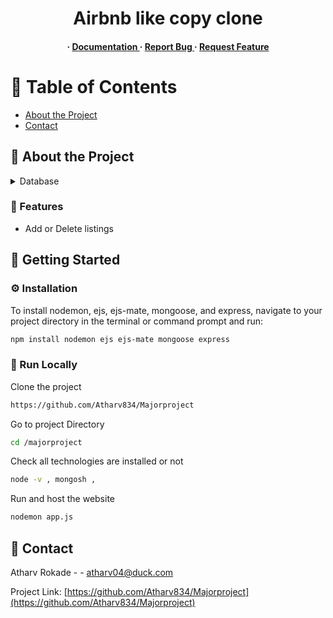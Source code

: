 <div align='center'>

<h1>Airbnb like copy clone </h1>
<h4> <span> · </span> <a href="https://github.com/atharv834/Major project /blob/master/README.md"> Documentation </a> <span> · </span> <a href="https://github.com/atharv834/Major project /issues"> Report Bug </a> <span> · </span> <a href="https://github.com/atharv834/Major project /issues"> Request Feature </a> </h4>


</div>

# :notebook_with_decorative_cover: Table of Contents

- [About the Project](#star2-about-the-project)
- [Contact](#handshake-contact)


## :star2: About the Project
<details> <summary>Database</summary> <ul>
<li><a href="">Mongodb</a></li>
</ul> </details>

### :dart: Features
- Add or Delete listings


## :toolbox: Getting Started

### :gear: Installation

To install nodemon, ejs, ejs-mate, mongoose, and express, navigate to your project directory in the terminal or command prompt and run:
```bash
npm install nodemon ejs ejs-mate mongoose express
```


### :running: Run Locally

Clone the project

```bash
https://github.com/Atharv834/Majorproject
```
Go to project Directory
```bash
cd /majorproject
```
Check all technologies are installed or not
```bash
node -v , mongosh ,
```
Run and host the website
```bash
nodemon app.js
```


## :handshake: Contact

Atharv Rokade - - atharv04@duck.com

Project Link: [https://github.com/Atharv834/Majorproject](https://github.com/Atharv834/Majorproject)

